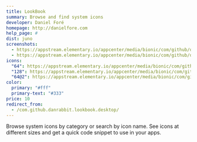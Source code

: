 ```yaml
---
title: LookBook
summary: Browse and find system icons
developer: Daniel Foré
homepage: http://danielfore.com
help_page: #
dist: juno
screenshots:
  - https://appstream.elementary.io/appcenter/media/bionic/com/github/danrabbit.lookbook.desktop/87EE73B89A904C568A9A70B62C7DDD34/screenshots/image-1_orig.png
  - https://appstream.elementary.io/appcenter/media/bionic/com/github/danrabbit.lookbook.desktop/87EE73B89A904C568A9A70B62C7DDD34/screenshots/image-2_orig.png
icons:
  "64": https://appstream.elementary.io/appcenter/media/bionic/com/github/danrabbit.lookbook.desktop/87EE73B89A904C568A9A70B62C7DDD34/icons/64x64/com.github.danrabbit.lookbook_com.github.danrabbit.lookbook.png
  "128": https://appstream.elementary.io/appcenter/media/bionic/com/github/danrabbit.lookbook.desktop/87EE73B89A904C568A9A70B62C7DDD34/icons/128x128/com.github.danrabbit.lookbook_com.github.danrabbit.lookbook.png
  "64@2": https://appstream.elementary.io/appcenter/media/bionic/com/github/danrabbit.lookbook.desktop/87EE73B89A904C568A9A70B62C7DDD34/icons/64x64@2/com.github.danrabbit.lookbook_com.github.danrabbit.lookbook.png
color:
  primary: "#fff"
  primary-text: "#333"
price: 10
redirect_from:
  - /com.github.danrabbit.lookbook.desktop/
---
```


<p>Browse system icons by category or search by icon name. See icons at different sizes and get a quick code snippet to use in your apps.</p>